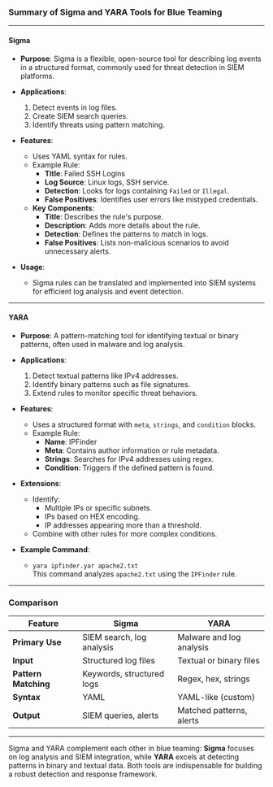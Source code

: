 ### Summary of Sigma and YARA Tools for Blue Teaming

---

#### **Sigma**
- **Purpose**: Sigma is a flexible, open-source tool for describing log events in a structured format, commonly used for threat detection in SIEM platforms.
- **Applications**:
  1. Detect events in log files.
  2. Create SIEM search queries.
  3. Identify threats using pattern matching.

- **Features**:
  - Uses YAML syntax for rules.
  - Example Rule:
    - **Title**: Failed SSH Logins
    - **Log Source**: Linux logs, SSH service.
    - **Detection**: Looks for logs containing `Failed` or `Illegal`.
    - **False Positives**: Identifies user errors like mistyped credentials.
  - **Key Components**:
    - **Title**: Describes the rule's purpose.
    - **Description**: Adds more details about the rule.
    - **Detection**: Defines the patterns to match in logs.
    - **False Positives**: Lists non-malicious scenarios to avoid unnecessary alerts.

- **Usage**:
  - Sigma rules can be translated and implemented into SIEM systems for efficient log analysis and event detection.

---

#### **YARA**
- **Purpose**: A pattern-matching tool for identifying textual or binary patterns, often used in malware and log analysis.
- **Applications**:
  1. Detect textual patterns like IPv4 addresses.
  2. Identify binary patterns such as file signatures.
  3. Extend rules to monitor specific threat behaviors.

- **Features**:
  - Uses a structured format with `meta`, `strings`, and `condition` blocks.
  - Example Rule:
    - **Name**: IPFinder
    - **Meta**: Contains author information or rule metadata.
    - **Strings**: Searches for IPv4 addresses using regex.
    - **Condition**: Triggers if the defined pattern is found.

- **Extensions**:
  - Identify:
    - Multiple IPs or specific subnets.
    - IPs based on HEX encoding.
    - IP addresses appearing more than a threshold.
  - Combine with other rules for more complex conditions.

- **Example Command**:
  - `yara ipfinder.yar apache2.txt`  
    This command analyzes `apache2.txt` using the `IPFinder` rule.

---

### **Comparison**
| **Feature**       | **Sigma**                  | **YARA**                      |
|--------------------|----------------------------|--------------------------------|
| **Primary Use**    | SIEM search, log analysis  | Malware and log analysis      |
| **Input**          | Structured log files       | Textual or binary files       |
| **Pattern Matching**| Keywords, structured logs | Regex, hex, strings           |
| **Syntax**         | YAML                       | YAML-like (custom)            |
| **Output**         | SIEM queries, alerts      | Matched patterns, alerts      |

---

Sigma and YARA complement each other in blue teaming: **Sigma** focuses on log analysis and SIEM integration, while **YARA** excels at detecting patterns in binary and textual data. Both tools are indispensable for building a robust detection and response framework.
